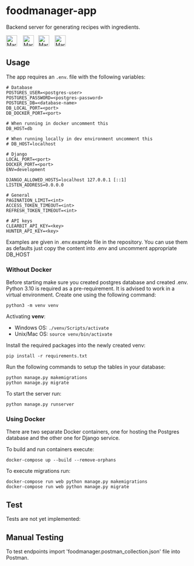# foodmanager-app

Backend server for generating recipes with ingredients.

<img src="https://cdn3.iconfinder.com/data/icons/logos-and-brands-adobe/512/267_Python-512.png"
     alt="Markdown Python icon"
     height="30px"
/>&nbsp;&nbsp;&nbsp;
<img src="https://www.svgrepo.com/show/353657/django-icon.svg"
     alt="Markdown Django icon"
     height="30px"
/>&nbsp;&nbsp;
<img src="https://wiki.postgresql.org/images/a/a4/PostgreSQL_logo.3colors.svg"
     alt="Markdown Postgres icon"
     height="30px"
/>&nbsp;&nbsp;&nbsp;
<img src="https://img.icons8.com/fluency/48/docker.png"
     alt="Markdown Docker icon"
     height="30px"
/>

## Usage

The app requires an `.env`. file with the following variables:

```
# Database
POSTGRES_USER=<postgres-user>
POSTGRES_PASSWORD=<postgres-password>
POSTGRES_DB=<database-name>
DB_LOCAL_PORT=<port>
DB_DOCKER_PORT=<port>

# When running in docker uncomment this
DB_HOST=db

# When running locally in dev environment uncomment this
# DB_HOST=localhost

# Django
LOCAL_PORT=<port>
DOCKER_PORT=<port>
ENV=development

DJANGO_ALLOWED_HOSTS=localhost 127.0.0.1 [::1]
LISTEN_ADDRESS=0.0.0.0

# General
PAGINATION_LIMIT=<int>
ACCESS_TOKEN_TIMEOUT=<int>
REFRESH_TOKEN_TIMEOUT=<int>

# API keys
CLEARBIT_API_KEY=<key>
HUNTER_API_KEY=<key>
```

Examples are given in .env.example file in the repository.
You can use them as defaults just copy the content into .env and uncomment appropriate DB_HOST

### Without Docker

Before starting make sure you created postgres database and created .env.
Python 3.10 is required as a pre-requirement.
It is advised to work in a virtual environment. Create one using the following command:

```
python3 -m venv venv
```

Activating **venv**:

- Windows OS: `./venv/Scripts/activate`
- Unix/Mac OS: `source venv/bin/activate`

Install the required packages into the newly created venv:

```
pip install -r requirements.txt
```

Run the following commands to setup the tables in your database:

```
python manage.py makemigrations
python manage.py migrate
```

To start the server run:

```
python manage.py runserver
```

### Using Docker

There are two separate Docker containers, one for hosting the Postgres database and the other one for Django service.

To build and run containers execute:

```
docker-compose up --build --remove-orphans
```

To execute migrations run:

```
docker-compose run web python manage.py makemigrations
docker-compose run web python manage.py migrate
```

## Test

Tests are not yet implemented:

## Manual Testing

To test endpoints import 'foodmanager.postman_collection.json' file into Postman.
